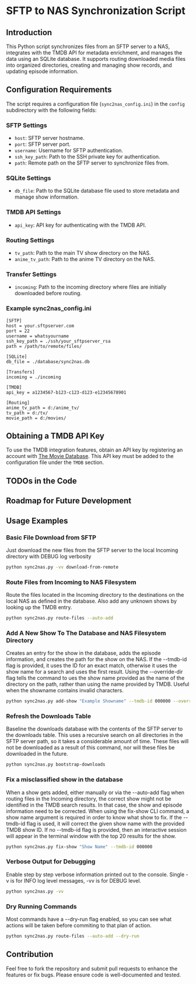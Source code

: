 # SFTP to NAS Synchronization Script

## Introduction

This Python script synchronizes files from an SFTP server to a NAS, integrates with the TMDB API for metadata enrichment, and manages the data using an SQLite database. It supports routing downloaded media files into organized directories, creating and managing show records, and updating episode information.

## Configuration Requirements

The script requires a configuration file (`sync2nas_config.ini`) in the `config` subdirectory with the following fields:

### SFTP Settings

- `host`: SFTP server hostname.
- `port`: SFTP server port.
- `username`: Username for SFTP authentication.
- `ssh_key_path`: Path to the SSH private key for authentication.
- `path`: Remote path on the SFTP server to synchronize files from.

### SQLite Settings

- `db_file`: Path to the SQLite database file used to store metadata and manage show information.

### TMDB API Settings

- `api_key`: API key for authenticating with the TMDB API.

### Routing Settings

- `tv_path`: Path to the main TV show directory on the NAS.
- `anime_tv_path`: Path to the anime TV directory on the NAS.

### Transfer Settings

- `incoming`: Path to the incoming directory where files are initially downloaded before routing.

### Example sync2nas_config.ini
```
[SFTP]
host = your.sftpserver.com
port = 22
username = whatsyourname
ssh_key_path = ./ssh/your_sftpserver_rsa
path = /path/to/remote/files/

[SQLite]
db_file = ./database/sync2nas.db

[Transfers]
incoming = ./incoming

[TMDB]
api_key = a1234567-b123-c123-d123-e12345678901

[Routing]
anime_tv_path = d:/anime_tv/
tv_path = d:/tv/
movie_path = d:/movies/
```

## Obtaining a TMDB API Key

To use the TMDB integration features, obtain an API key by registering an account with [The Movie Database](https://www.themoviedb.org/). This API key must be added to the configuration file under the `TMDB` section.

## TODOs in the Code

## Roadmap for Future Development

## Usage Examples

### Basic File Download from SFTP
Just download the new files from the SFTP server to the local Incoming directory with DEBUG log verbosity
```bash
python sync2nas.py -vv download-from-remote
```

### Route Files from Incoming to NAS Filesystem
Route the files located in the Incoming directory to the destinations on the local NAS as defined in the database.  Also add any unknown shows by looking up the TMDB entry.
```bash
python sync2nas.py route-files --auto-add 
```

### Add A New Show To The Database and NAS Filesystem Directory
Creates an entry for the show in the database, adds the episode information, and creates the path for the show on the NAS.  If the --tmdb-id flag is provided, it uses the ID for an exact match, otherwise it uses the show name for a search and uses the first result.  Using the --override-dir flag tells the command to ues the show name provided as the name of the directory on the path, rather than using the name provided by TMDB.  Useful when the showname contains invalid characters.
```bash
python sync2nas.py add-show "Example Showname" --tmdb-id 000000 --override-dir
```

### Refresh the Downloads Table
Baseline the downloads database with the contents of the SFTP server to the downloads table.  This uses a recursive search on all directories in the SFTP server path, so it takes a considerable amount of time.  These files will not be downloaded as a result of this command, nor will these files be downloaded in the future.
```bash
python sync2nas.py bootstrap-downloads
```

### Fix a misclassified show in the database
When a show gets added, either manually or via the --auto-add flag when routing files in the Incoming directory, the correct show might not be identified in the TMDB search results.  In that case, the show and episode information need to be corrected.  When using the fix-show CLI command, a show name argument is required in order to know what show to fix.  If the --tmdb-id flag is used, it will correct the given show name with the provided TMDB show ID.  If no --tmdb-id flag is provided, then an interactive session will appear in the terminal window with the top 20 results for the show.
```bash
python sync2nas.py fix-show "Show Name" --tmdb-id 000000
```

### Verbose Output for Debugging
Enable step by step verbose information printed out to the console.  Single -v is for INFO log level messages, -vv is for DEBUG level.
```bash
python sync2nas.py -vv
```

### Dry Running Commands
Most commands have a --dry-run flag enabled, so you can see what actions will be taken before commiting to that plan of action.
```bash
python sync2nas.py route-files --auto-add --dry-run
```

## Contribution

Feel free to fork the repository and submit pull requests to enhance the features or fix bugs. Please ensure code is well-documented and tested.

